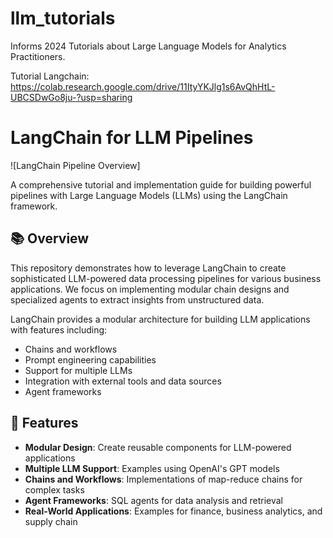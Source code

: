 # llm_tutorials
Informs 2024 Tutorials about Large Language Models for Analytics Practitioners.

Tutorial Langchain:
https://colab.research.google.com/drive/11ItyYKJlg1s6AvQhHtL-UBCSDwGo8ju-?usp=sharing

# LangChain for LLM Pipelines

![LangChain Pipeline Overview]

A comprehensive tutorial and implementation guide for building powerful pipelines with Large Language Models (LLMs) using the LangChain framework.

## 📚 Overview

This repository demonstrates how to leverage LangChain to create sophisticated LLM-powered data processing pipelines for various business applications. We focus on implementing modular chain designs and specialized agents to extract insights from unstructured data.

LangChain provides a modular architecture for building LLM applications with features including:
- Chains and workflows
- Prompt engineering capabilities
- Support for multiple LLMs
- Integration with external tools and data sources
- Agent frameworks

## 🚀 Features

- **Modular Design**: Create reusable components for LLM-powered applications
- **Multiple LLM Support**: Examples using OpenAI's GPT models
- **Chains and Workflows**: Implementations of map-reduce chains for complex tasks
- **Agent Frameworks**: SQL agents for data analysis and retrieval
- **Real-World Applications**: Examples for finance, business analytics, and supply chain


